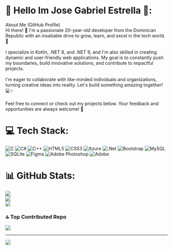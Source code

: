 # 💫 Hello Im Jose Gabriel Estrella 👋:
About Me (GitHub Profile)<br>Hi there! 👋 I'm a passionate 20-year-old developer from the Dominican Republic with an insatiable drive to grow, learn, and excel in the tech world. 🚀<br><br>I specialize in Kotlin, .NET 8, and .NET 9, and I'm also skilled in creating dynamic and user-friendly web applications. My goal is to constantly push my boundaries, build innovative solutions, and contribute to impactful projects.<br><br>I'm eager to collaborate with like-minded individuals and organizations, turning creative ideas into reality. Let's build something amazing together! 💻✨<br><br>Feel free to connect or check out my projects below. Your feedback and opportunities are always welcome! 🙌


# 💻 Tech Stack:
![C](https://img.shields.io/badge/c-%2300599C.svg?style=for-the-badge&logo=c&logoColor=white) ![C#](https://img.shields.io/badge/c%23-%23239120.svg?style=for-the-badge&logo=csharp&logoColor=white) ![C++](https://img.shields.io/badge/c++-%2300599C.svg?style=for-the-badge&logo=c%2B%2B&logoColor=white) ![HTML5](https://img.shields.io/badge/html5-%23E34F26.svg?style=for-the-badge&logo=html5&logoColor=white) ![CSS3](https://img.shields.io/badge/css3-%231572B6.svg?style=for-the-badge&logo=css3&logoColor=white) ![Azure](https://img.shields.io/badge/azure-%230072C6.svg?style=for-the-badge&logo=microsoftazure&logoColor=white) ![.Net](https://img.shields.io/badge/.NET-5C2D91?style=for-the-badge&logo=.net&logoColor=white) ![Bootstrap](https://img.shields.io/badge/bootstrap-%238511FA.svg?style=for-the-badge&logo=bootstrap&logoColor=white) ![MySQL](https://img.shields.io/badge/mysql-4479A1.svg?style=for-the-badge&logo=mysql&logoColor=white) ![SQLite](https://img.shields.io/badge/sqlite-%2307405e.svg?style=for-the-badge&logo=sqlite&logoColor=white) ![Figma](https://img.shields.io/badge/figma-%23F24E1E.svg?style=for-the-badge&logo=figma&logoColor=white) ![Adobe Photoshop](https://img.shields.io/badge/adobe%20photoshop-%2331A8FF.svg?style=for-the-badge&logo=adobe%20photoshop&logoColor=white) ![Adobe](https://img.shields.io/badge/adobe-%23FF0000.svg?style=for-the-badge&logo=adobe&logoColor=white)
# 📊 GitHub Stats:
![](https://github-readme-stats.vercel.app/api?username=joseestrella05&theme=radical&hide_border=false&include_all_commits=false&count_private=false)<br/>
![](https://github-readme-streak-stats.herokuapp.com/?user=joseestrella05&theme=radical&hide_border=false)<br/>
![](https://github-readme-stats.vercel.app/api/top-langs/?username=joseestrella05&theme=radical&hide_border=false&include_all_commits=false&count_private=false&layout=compact)

### 🔝 Top Contributed Repo
![](https://github-contributor-stats.vercel.app/api?username=joseestrella05&limit=5&theme=dark&combine_all_yearly_contributions=true)

---
[![](https://visitcount.itsvg.in/api?id=joseestrella05&icon=0&color=0)](https://visitcount.itsvg.in)

<!-- Proudly created with GPRM ( https://gprm.itsvg.in ) -->
